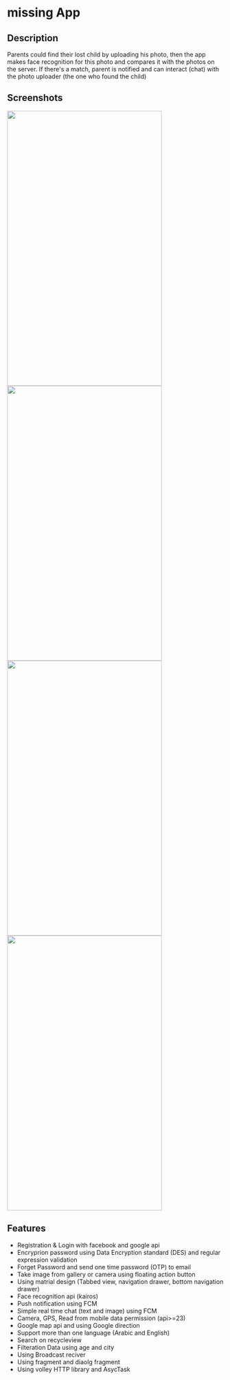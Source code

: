 # missing App

## Description
Parents could find their lost child by uploading his photo, then the app makes face recognition for this photo and compares it with the photos on the server. If there's a match, parent is notified and can interact (chat) with the photo uploader (the one who found the child)

## Screenshots
<img src="https://user-images.githubusercontent.com/24946909/27937744-a7bb3440-62b9-11e7-909f-eb1835e8b12e.png" width="360" height="640">
<img src="https://user-images.githubusercontent.com/24946909/27937748-b029dd84-62b9-11e7-9412-3ebd413e78b7.png" width="360" height="640">
<img src="https://user-images.githubusercontent.com/24946909/27937764-c95d0fa6-62b9-11e7-9028-fb07301daf58.png" width="360" height="640">
<img src="https://user-images.githubusercontent.com/24946909/27937779-e96ec2c6-62b9-11e7-8c59-4f78cd99716b.png" width="360" height="640"> 


## Features
- Registration & Login with facebook and google api
- Encryprion password using Data Encryption standard (DES) and regular expression validation
- Forget Password and send one time password (OTP) to email 
- Take image from gallery or camera using floating action button
- Using matrial design (Tabbed view, navigation drawer, bottom navigation drawer)
- Face recognition api (kairos)
- Push notification using FCM
- Simple real time chat (text and image) using FCM
- Camera, GPS, Read from mobile data permission (api>=23)
- Google map api and using Google direction 
- Support more than one language (Arabic and English)
- Search on recycleview
- Filteration Data using age and city
- Using Broadcast reciver
- Using fragment and diaolg fragment
- Using volley HTTP library and AsycTask
